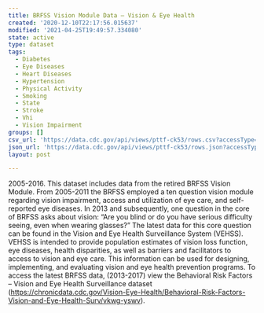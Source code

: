 ```yaml
---
title: BRFSS Vision Module Data – Vision & Eye Health
created: '2020-12-10T22:17:56.015637'
modified: '2021-04-25T19:49:57.334080'
state: active
type: dataset
tags:
  - Diabetes
  - Eye Diseases
  - Heart Diseases
  - Hypertension
  - Physical Activity
  - Smoking
  - State
  - Stroke
  - Vhi
  - Vision Impairment
groups: []
csv_url: 'https://data.cdc.gov/api/views/pttf-ck53/rows.csv?accessType=DOWNLOAD'
json_url: 'https://data.cdc.gov/api/views/pttf-ck53/rows.json?accessType=DOWNLOAD'
layout: post

---
```

2005-2016. This dataset includes data from the retired BRFSS Vision Module. From 2005-2011 the BRFSS employed a ten question vision module regarding vision impairment, access and utilization of eye care, and self-reported eye diseases. In 2013 and subsequently, one question in the core of BRFSS asks about vision: “Are you blind or do you have serious difficulty seeing, even when wearing glasses?” The latest data for this core question can be found in the Vision and Eye Health Surveillance System (VEHSS). VEHSS is intended to provide population estimates of vision loss function, eye diseases, health disparities, as well as barriers and facilitators to access to vision and eye care. This information can be used for designing, implementing, and evaluating vision and eye health prevention programs. To access the latest BRFSS data, (2013-2017) view the Behavioral Risk Factors – Vision and Eye Health Surveillance dataset (https://chronicdata.cdc.gov/Vision-Eye-Health/Behavioral-Risk-Factors-Vision-and-Eye-Health-Surv/vkwg-yswv).

